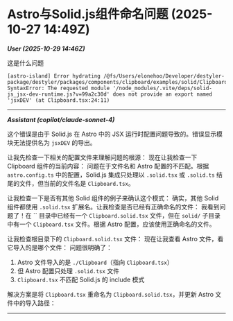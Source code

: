 <!-- Generated by SpecStory -->

<!-- vscode Session 7e8719ac-2199-492a-8e68-1593e59163b4 (2025-10-27 14:49Z) -->

# Astro与Solid.js组件命名问题 (2025-10-27 14:49Z)

_**User (2025-10-29 14:46Z)**_

这是什么问题

```
[astro-island] Error hydrating /@fs/Users/elonehoo/Developer/destyler-package/destyler/packages/components/clipboard/examples/solid/Clipboard.tsx SyntaxError: The requested module '/node_modules/.vite/deps/solid-js_jsx-dev-runtime.js?v=99a2c30d' does not provide an export named 'jsxDEV' (at Clipboard.tsx:24:11)
```

---

_**Assistant (copilot/claude-sonnet-4)**_

这个错误是由于 Solid.js 在 Astro 中的 JSX 运行时配置问题导致的。错误显示模块无法提供名为 `jsxDEV` 的导出。

让我先检查一下相关的配置文件来理解问题的根源： 现在让我检查一下 Clipboard 组件的当前内容： 问题在于文件名和 Astro 配置的不匹配。根据 `astro.config.ts` 中的配置，Solid.js 集成只处理以 `.solid.tsx` 或 `.solid.ts` 结尾的文件，但当前的文件名是 `Clipboard.tsx`。

让我检查一下是否有其他 Solid 组件的例子来确认这个模式： 确实，其他 Solid 组件都使用 `.solid.tsx` 扩展名。让我检查是否已经有正确命名的文件： 我看到问题了！在 `` 目录中已经有一个 `Clipboard.solid.tsx` 文件，但在 `solid/` 子目录中有一个 `Clipboard.tsx` 文件。根据 Astro 配置，应该使用正确命名的文件。

让我检查根目录下的 `Clipboard.solid.tsx` 文件： 现在让我查看 Astro 文件，看它导入的是哪个文件： 问题很明确了：

1. Astro 文件导入的是 `./Clipboard`（指向 `Clipboard.tsx`）
2. 但 Astro 配置只处理 `.solid.tsx` 文件
3. `Clipboard.tsx` 不匹配 Solid.js 的 include 模式

解决方案是将 `Clipboard.tsx` 重命名为 `Clipboard.solid.tsx`，并更新 Astro 文件中的导入路径： 

---

